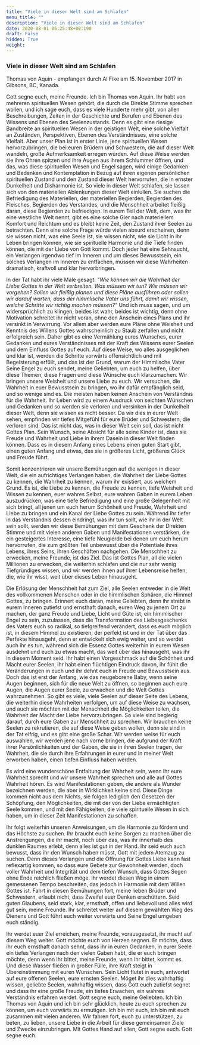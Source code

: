 ```yaml
---
title: "Viele in dieser Welt sind am Schlafen"
menu_title: ""
description: "Viele in dieser Welt sind am Schlafen"
date: 2020-08-01 06:25:48+00:190
draft: False
hidden: True
weight:
---
```

### Viele in dieser Welt sind am Schlafen

Thomas von Aquin - empfangen durch Al Fike am 15. November 2017 in Gibsons, BC, Kanada.

Gott segne euch, meine Freunde. Ich bin Thomas von Aquin. Ihr habt von mehreren spirituellen Wesen gehört, die durch die Direkte Stimme sprechen wollen, und ich sage euch, dass es viele Hunderte mehr gibt, von allen Beschreibungen, Zeiten in der Geschichte und Berufen und Ebenen des Wissens und Ebenen des Seelenzustands. Denn es gibt eine riesige Bandbreite an spirituellen Wesen in der geistigen Welt, eine solche Vielfalt an Zuständen, Perspektiven, Ebenen des Verständnisses, eine solche Vielfalt. Aber unser Plan ist in erster Linie, jene spirituellen Wesen hervorzubringen, die bei euren Brüdern und Schwestern, die auf dieser Welt wandeln, große Aufmerksamkeit erregen würden. Auf diese Weise werden sie ihre Ohren spitzen und ihre Augen aus ihrem Schlummer öffnen, und das, was diese spirituellen Wesen und Engel sagen, wird einige Gedanken und Bedenken und Kontemplation in Bezug auf ihren eigenen persönlichen spirituellen Zustand und den Zustand dieser Welt hervorrufen, die in ernster Dunkelheit und Disharmonie ist. So viele in dieser Welt schlafen, sie lassen sich von den materiellen Ablenkungen dieser Welt einlullen. Sie suchen die Befriedigung des Materiellen, der materiellen Begierden, Begierden des Fleisches, Begierden des Verstandes, und die Menschheit arbeitet fleißig daran, diese Begierden zu befriedigen. In eurem Teil der Welt, dem, was ihr eine westliche Welt nennt, gibt es eine solche Gier nach materiellem Komfort und Reichtum und es bleibt keine Zeit, den Zustand ihrer Seelen zu betrachten. Denn eine solche Frage würde vielen absurd erscheinen, denn sie wissen nicht, was eine Seele ist, sie wissen nicht, wie sie Licht in ihr Leben bringen können, wie sie spirituelle Harmonie und die Tiefe finden können, die mit der Liebe von Gott kommt. Doch jeder hat eine Sehnsucht, ein Verlangen irgendwo tief im Inneren und um dieses Bewusstsein, ein solches Verlangen im Inneren zu entfachen, müssen wir diese Wahrheiten dramatisch, kraftvoll und klar hervorbringen.

In der Tat habt ihr viele Male gesagt: *"Wie können wir die Wahrheit der Liebe Gottes in der Welt verbreiten. Was müssen wir tun? Wie müssen wir vorgehen? Sollen wir fleißig planen und diese Pläne ausführen oder sollen wir darauf warten, dass der himmlische Vater uns führt, damit wir wissen, welche Schritte wir richtig machen müssen?"* Und ich muss sagen, und um widersprüchlich zu klingen, beides ist wahr, beides ist wichtig, denn ohne Motivation schreitet ihr nicht voran, ohne den Anschein eines Plans und ihr versinkt in Verwirrung. Vor allem aber werden eure Pläne ohne Weisheit und Kenntnis des Willens Gottes wahrscheinlich zu Staub zerfallen und nicht erfolgreich sein. Daher gibt es eine Vermählung eures Wunsches, eurer Gedanken und eures Verständnisses mit der Kraft des Wissens eurer Seelen und dem Einfluss Gottes auf euch. Auf diese Weise, wo alles ausgeglichen und klar ist, werden die Schritte vorwärts offensichtlich und mit Begeisterung erfüllt, und das ist der Grund, warum der Himmlische Vater Seine Engel zu euch sendet, meine Geliebten, um euch zu helfen, über diese Themen, diese Fragen und diese Wünsche euch klarzumachen. Wir bringen unsere Weisheit und unsere Liebe zu euch. Wir versuchen, die Wahrheit in euer Bewusstsein zu bringen, wo ihr dafür empfänglich seid, und so wenige sind es. Die meisten haben keinen Anschein von Verständnis für die Wahrheit. Ihr Leben wird zu einem Ausdruck von seichten Wünschen und Gedanken und so werden sie verloren und versinken in der Dunkelheit dieser Welt, denn sie wissen es nicht besser. Da wir dies in eurer Welt sehen, empfinden wir tiefes Mitgefühl für eure Brüder und Schwestern, die verloren sind. Das ist nicht das, was in dieser Welt sein soll, das ist nicht Gottes Plan. Sein Wunsch, seine Absicht für alle seine Kinder ist, dass sie Freude und Wahrheit und Liebe in ihrem Dasein in dieser Welt finden können. Dass es in diesem Anfang eines Lebens einen guten Start gibt, einen guten Anfang und etwas, das sie in größeres Licht, größeres Glück und Freude führt.

Somit konzentrieren wir unsere Bemühungen auf die wenigen in dieser Welt, die ein aufrichtiges Verlangen haben, die Wahrheit der Liebe Gottes zu kennen, die Wahrheit zu kennen, warum ihr existiert, aus welchem Grund. Es ist, die Liebe zu kennen, die Freude zu kennen, tiefe Weisheit und Wissen zu kennen, euer wahres Selbst, eure wahren Gaben in eurem Leben auszudrücken, was eine tiefe Befriedigung und eine große Gelegenheit mit sich bringt, all jenen um euch herum Schönheit und Freude, Wahrheit und Liebe zu bringen und ein Kanal der Liebe Gottes zu sein. Während ihr tiefer in das Verständnis dessen eindringt, was ihr tun sollt, wie ihr in der Welt sein sollt, werden wir diese Bemühungen mit dem Geschenk der Direkten Stimme und mit vielen anderen Gaben und Manifestationen verstärken, die ein gesteigertes Interesse, eine tiefe Neugierde bei denen um euch herum hervorrufen, die zum größten Teil unbewusst über die Potentiale ihres Lebens, ihres Seins, ihren Geschäften nachgehen. Die Menschheit zu erwecken, meine Freunde, ist das Ziel. Das ist Gottes Plan, all die vielen Millionen zu erwecken, die weiterhin schlafen und die nur sehr wenig Tiefgründiges wissen, und wir werden ihnen auf ihrer Lebensreise helfen, die, wie ihr wisst, weit über dieses Leben hinausgeht.

Die Erlösung der Menschheit hat zum Ziel, alle Seelen entweder in die Welt des vollkommenen Menschen oder in die himmlischen Sphären, die Himmel Gottes, zu bringen. Erinnert euch daran, meine Geliebten, denn ihr strebt in eurem Inneren zutiefst und ernsthaft danach, euren Weg zu jenem Ort zu machen, der ganz Freude und Liebe, Licht und Güte ist, ein himmlischer Engel zu sein, zuzulassen, dass die Transformation des Liebesgeschenks des Vaters euch so radikal, so tiefgreifend verändert, dass es euch möglich ist, in diesem Himmel zu existieren, der perfekt ist und in der Tat über das Perfekte hinausgeht, denn er entwickelt sich ewig weiter, und so werdet auch ihr es tun, während sich die Essenz Gottes weiterhin in eurem Wesen ausdehnt und euch zu etwas macht, das weit über das hinausgeht, was ihr in diesem Moment seid. Ihr habt einen Vorgeschmack auf die Schönheit und Macht eurer Seelen, ihr habt einen flüchtigen Eindruck davon, ihr fühlt die Veränderungen in euch und ihr dehnt euch in Freude und Bewusstsein aus. Doch das ist erst der Anfang, wie das neugeborene Baby, wenn seine Augen beginnen, sich für die neue Welt zu öffnen, so beginnen auch eure Augen, die Augen eurer Seele, zu erwachen und die Welt Gottes wahrzunehmen. So gibt es viele, viele Seelen auf dieser Seite des Lebens, die weiterhin diese Wahrheiten verfolgen, um auf diese Weise zu wachsen, und auch sie möchten mit der Menschheit die Möglichkeiten teilen, die Wahrheit der Macht der Liebe hervorzubringen. So viele sind begierig darauf, durch eure Gaben zur Menschheit zu sprechen. Wir brauchen keine Seelen zu rekrutieren, die auf diese Weise geben wollen, denn sie sind in der Tat eifrig, und es gibt eine große Schar. Wir werden weise für euch auswählen, wir werden jene nach vorne bringen, die aufgrund der Kraft ihrer Persönlichkeiten und der Gaben, die sie in ihren Seelen tragen, der Wahrheit, die sie durch ihre Erfahrungen in eurer und in meiner Welt erworben haben, einen tiefen Einfluss haben werden.

Es wird eine wunderschöne Entfaltung der Wahrheit sein, wenn ihr eure Wahrheit sprecht und wir unsere Wahrheit sprechen und alle auf Gottes Wahrheit hören. Es wird Manifestationen geben, die andere als Wunder bezeichnen werden, die aber in Wirklichkeit keine sind. Diese Dinge kommen nicht aus dem Nichts, sie folgen lediglich den Gesetzen der Schöpfung, den Möglichkeiten, die mit der von der Liebe ermächtigten Seele kommen, und mit den Fähigkeiten, die viele spirituelle Wesen in sich haben, um in dieser Zeit Manifestationen zu schaffen.

Ihr folgt weiterhin unseren Anweisungen, um die Harmonie zu fördern und das Höchste zu suchen. Ihr braucht euch keine Sorgen zu machen über die Anstrengungen, die ihr macht, noch über das, was ihr innerhalb des dunklen Raumes erlebt, denn alles ist gut in der Hand. Ihr seid euch auch bewusst, dass ihr den Wunsch haben müsst, Gott mit jedem Atemzug zu suchen. Denn dieses Verlangen und die Öffnung für Gottes Liebe kann fast reflexartig kommen, so dass eure Gebete zur Gewohnheit werden, doch voller Wahrheit und Integrität und dem tiefen Wunsch, dass Gottes Segen ohne Ende reichlich fließen möge. Ihr werdet diesen Weg in einem gemessenen Tempo beschreiten, das jedoch in Harmonie mit dem Willen Gottes ist. Fahrt in diesen Bemühungen fort, meine lieben Brüder und Schwestern, erlaubt nicht, dass Zweifel euer Denken erschüttern. Seid guten Glaubens, seid stark, klar, ernsthaft, offen und liebevoll und alles wird gut sein, meine Freunde. Ihr schreitet weiter auf diesem gewählten Weg des Dienens und Gott führt euch weiter vorwärts und Seine Engel umgeben euch ständig.

Ihr werdet euer Ziel erreichen, meine Freunde, vorausgesetzt, ihr macht auf diesem Weg weiter. Gott möchte euch von Herzen segnen. Er möchte, dass ihr euch ernsthaft danach sehnt, dass ihr in euren Gedanken, in eurer Seele ein tiefes Verlangen nach den vielen Gaben habt, die er euch bringen möchte, denn wenn ihr bittet, meine Freunde, wenn ihr bittet, kommt es. Und diese Wasser fließen in großer Fülle, ihre Kraft steigt in Übereinstimmung mit euren Wünschen. Sein Licht flutet in euch, antwortet auf eure offenen Seelen, eure ernsten Seelen. Möget ihr dies wahrhaftig wissen, geliebte Seelen, wahrhaftig wissen, dass Gott euch zutiefst segnet und dass ihr eine große Freude, ein tiefes Erwachen, ein wahres Verständnis erfahren werdet. Gott segne euch, meine Geliebten. Ich bin Thomas von Aquin und ich bin sehr glücklich, heute zu euch sprechen zu können, um euch vorwärts zu ermutigen. Ich bin mit euch, ich bin mit euch zusammen mit vielen anderen. Wir fahren fort, euch zu unterstützen, zu beten, zu lieben, unsere Liebe in die Arbeit für diese gemeinsamen Ziele und Zwecke einzubringen. Mit Gottes Hand auf allen, Gott segne euch. Gott segne euch.
